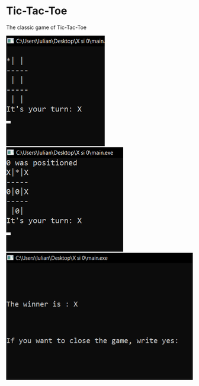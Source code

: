 # Tic-Tac-Toe

The classic game of Tic-Tac-Toe

<img src="./Readme_photos/1.png">

<img src="./Readme_photos/2.png">

<img src="./Readme_photos/3.png">
